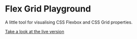 # Flex Grid Playground

A little tool for visualising CSS Flexbox and CSS Grid properties.

[Take a look at the live version](https://jackstandbridge.github.io/flex-grid-playground)
